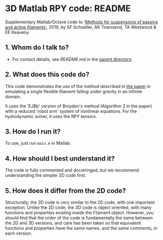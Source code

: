 # 3D Matlab RPY code: README

Supplementary Matlab/Octave code to ['Methods for suspensions of passive and active filaments'](https://arxiv.org/abs/1903.12609), 2019, by SF Schoeller, AK Townsend, TA Westwood & EE Keaveny.

## 1. Whom do I talk to?
* For contact details, see README.md in the [parent directory](https://github.com/ekeaveny/filaments/).

## 2. What does this code do?
This code demonstrates the use of the method described in [the paper](https://arxiv.org/abs/1903.12609) in simulating a single flexible filament falling under gravity in an infinite domain.

It uses the 'EJBb' version of Broyden's method (Algorithm 2 in the paper) with a reduced 'robot arm' system of nonlinear equations. For the hydrodynamic solver, it uses the RPY tensors.

## 3. How do I run it?
To use, just run `main.m` in Matlab.

## 4. How should I best understand it?
The code is fully commented and docstringed, but we recommend understanding the simpler 2D code first.

## 5. How does it differ from the 2D code?
Structurally, the 3D code is very similar to the 2D code, with one important exception. Unlike the 2D code, the 3D code is object oriented, with many functions and properties existing inside the Filament object. However, you should find that the order of the code is fundamentally the same between the 2D and 3D versions, and care has been taken so that equivalent functions and properties have the same names, and the same comments, in each version.
